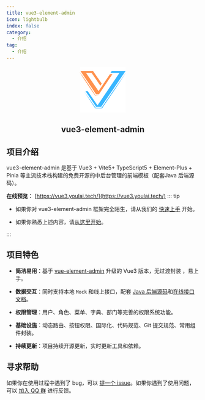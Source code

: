 ```yaml
---
title: vue3-element-admin
icon: lightbulb
index: false
category:
  - 介绍
tag:
  - 介绍
---
```



<div align="center">
  <img alt="vue3-element-admin Logo" width="120" height="120" src="/assets/image/vue-logo.png">
  <h2>vue3-element-admin</h2>
</div>


## 项目介绍

vue3-element-admin 是基于 Vue3 + Vite5+ TypeScript5 + Element-Plus + Pinia 等主流技术栈构建的免费开源的中后台管理的前端模板（配套Java 后端源码）。

**在线预览：** [https://vue3.youlai.tech/](https://vue3.youlai.tech/)
::: tip

- 如果你对 vue3-element-admin 框架完全陌生，请从我们的 [快速上手](../get-started/README.md) 开始。

- 如果你熟悉上述内容，请[从这里开始](./intro/intro.md)。

:::



## 项目特色

- **简洁易用**：基于 [vue-element-admin](https://gitee.com/panjiachen/vue-element-admin) 升级的 Vue3 版本，无过渡封装 ，易上手。

- **数据交互**：同时支持本地 `Mock` 和线上接口，配套 [Java 后端源码](https://gitee.com/youlaiorg/youlai-boot)和[在线接口文档](https://www.apifox.cn/apidoc/shared-195e783f-4d85-4235-a038-eec696de4ea5)。

- **权限管理**：用户、角色、菜单、字典、部门等完善的权限系统功能。

- **基础设施**：动态路由、按钮权限、国际化、代码规范、Git 提交规范、常用组件封装。

- **持续更新**：项目持续开源更新，实时更新工具和依赖。

## 寻求帮助

如果你在使用过程中遇到了 bug，可以 [提一个 issue](https://github.com/youlaitech/vue3-element-admin/issues)。如果你遇到了使用问题，可以 [加入 QQ 群](https://qm.qq.com/q/JDg4MgVHWk)  进行反馈。
